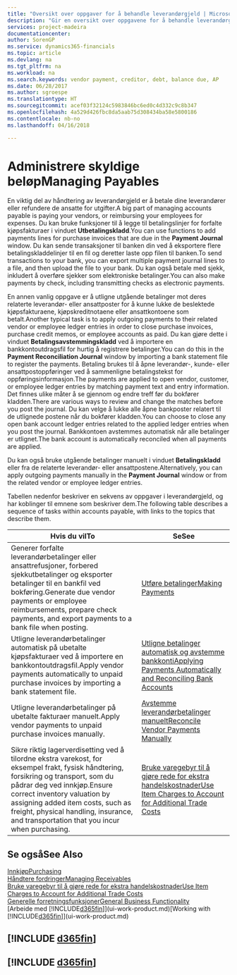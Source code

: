 ```yaml
---
title: "Oversikt over oppgaver for å behandle leverandørgjeld | Microsoft-dokumentasjon"
description: "Gir en oversikt over oppgavene for å behandle leverandørgjeld, for eksempel betale kreditorer eller utligne utgående betalinger mot poster for å lukke fakturaer eller kreditnotaer."
services: project-madeira
documentationcenter: 
author: SorenGP
ms.service: dynamics365-financials
ms.topic: article
ms.devlang: na
ms.tgt_pltfrm: na
ms.workload: na
ms.search.keywords: vendor payment, creditor, debt, balance due, AP
ms.date: 06/28/2017
ms.author: sgroespe
ms.translationtype: HT
ms.sourcegitcommit: acef03f32124c5983846bc6ed0c4d332c9c8b347
ms.openlocfilehash: 4a529d426fbc8da5aab75d308434ba58e5800186
ms.contentlocale: nb-no
ms.lasthandoff: 04/16/2018

---
```

# <a name="managing-payables"></a><span data-ttu-id="cfe37-103">Administrere skyldige beløp</span><span class="sxs-lookup"><span data-stu-id="cfe37-103">Managing Payables</span></span>
<span data-ttu-id="cfe37-104">En viktig del av håndtering av leverandørgjeld er å betale dine leverandører eller refundere de ansatte for utgifter.</span><span class="sxs-lookup"><span data-stu-id="cfe37-104">A big part of managing accounts payable is paying your vendors, or reimbursing your employees for expenses.</span></span> <span data-ttu-id="cfe37-105">Du kan bruke funksjoner til å legge til betalingslinjer for forfalte kjøpsfakturaer i vinduet **Utbetalingskladd**.</span><span class="sxs-lookup"><span data-stu-id="cfe37-105">You can use functions to add payments lines for purchase invoices that are due in the **Payment Journal** window.</span></span> <span data-ttu-id="cfe37-106">Du kan sende transaksjoner til banken din ved å eksportere flere betalingskladdelinjer til en fil og deretter laste opp filen til banken.</span><span class="sxs-lookup"><span data-stu-id="cfe37-106">To send transactions to your bank, you can export multiple payment journal lines to a file, and then upload the file to your bank.</span></span> <span data-ttu-id="cfe37-107">Du kan også betale med sjekk, inkludert å overføre sjekker som elektroniske betalinger.</span><span class="sxs-lookup"><span data-stu-id="cfe37-107">You can also make payments by check, including transmitting checks as electronic payments.</span></span>

<span data-ttu-id="cfe37-108">En annen vanlig oppgave er å utligne utgående betalinger mot deres relaterte leverandør- eller ansattposter for å kunne lukke de beslektede kjøpsfakturaene, kjøpskreditnotaene eller ansattkontoene som betalt.</span><span class="sxs-lookup"><span data-stu-id="cfe37-108">Another typical task is to apply outgoing payments to their related vendor or employee ledger entries in order to close purchase invoices, purchase credit memos, or employee accounts as paid.</span></span> <span data-ttu-id="cfe37-109">Du kan gjøre dette i vinduet **Betalingsavstemmingskladd** ved å importere en bankkontoutdragsfil for hurtig å registrere betalinger.</span><span class="sxs-lookup"><span data-stu-id="cfe37-109">You can do this in the **Payment Reconciliation Journal** window by importing a bank statement file to register the payments.</span></span> <span data-ttu-id="cfe37-110">Betaling brukes til å åpne leverandør-, kunde- eller ansattpostoppføringer ved å sammenligne betalingstekst for oppføringsinformasjon.</span><span class="sxs-lookup"><span data-stu-id="cfe37-110">The payments are applied to open vendor, customer, or employee ledger entries by matching payment text and entry information.</span></span> <span data-ttu-id="cfe37-111">Det finnes ulike måter å se gjennom og endre treff før du bokfører kladden.</span><span class="sxs-lookup"><span data-stu-id="cfe37-111">There are various ways to review and change the matches before you post the journal.</span></span> <span data-ttu-id="cfe37-112">Du kan velge å lukke alle åpne bankposter relatert til de utlignede postene når du bokfører kladden.</span><span class="sxs-lookup"><span data-stu-id="cfe37-112">You can choose to close any open bank account ledger entries related to the applied ledger entries when you post the journal.</span></span> <span data-ttu-id="cfe37-113">Bankkontoen avstemmes automatisk når alle betalinger er utlignet.</span><span class="sxs-lookup"><span data-stu-id="cfe37-113">The bank account is automatically reconciled when all payments are applied.</span></span>

<span data-ttu-id="cfe37-114">Du kan også bruke utgående betalinger manuelt i vinduet **Betalingskladd** eller fra de relaterte leverandør- eller ansattpostene.</span><span class="sxs-lookup"><span data-stu-id="cfe37-114">Alternatively, you can apply outgoing payments manually in the **Payment Journal** window or from the related vendor or employee ledger entries.</span></span>

<span data-ttu-id="cfe37-115">Tabellen nedenfor beskriver en sekvens av oppgaver i leverandørgjeld, og har koblinger til emnene som beskriver dem.</span><span class="sxs-lookup"><span data-stu-id="cfe37-115">The following table describes a sequence of tasks within accounts payable, with links to the topics that describe them.</span></span>

| <span data-ttu-id="cfe37-116">Hvis du vil</span><span class="sxs-lookup"><span data-stu-id="cfe37-116">To</span></span> | <span data-ttu-id="cfe37-117">Se</span><span class="sxs-lookup"><span data-stu-id="cfe37-117">See</span></span> |
| --- | --- |
| <span data-ttu-id="cfe37-118">Generer forfalte leverandørbetalinger eller ansattrefusjoner, forbered sjekkutbetalinger og eksporter betalinger til en bankfil ved bokføring.</span><span class="sxs-lookup"><span data-stu-id="cfe37-118">Generate due vendor payments or employee reimbursements, prepare check payments, and export payments to a bank file when posting.</span></span> |[<span data-ttu-id="cfe37-119">Utføre betalinger</span><span class="sxs-lookup"><span data-stu-id="cfe37-119">Making Payments</span></span>](payables-make-payments.md) |
| <span data-ttu-id="cfe37-120">Utligne leverandørbetalinger automatisk på ubetalte kjøpsfakturaer ved å importere en bankkontoutdragsfil.</span><span class="sxs-lookup"><span data-stu-id="cfe37-120">Apply vendor payments automatically to unpaid purchase invoices by importing a bank statement file.</span></span> |[<span data-ttu-id="cfe37-121">Utligne betalinger automatisk og avstemme bankkonti</span><span class="sxs-lookup"><span data-stu-id="cfe37-121">Applying Payments Automatically and Reconciling Bank Accounts</span></span>](receivables-apply-payments-auto-reconcile-bank-accounts.md) |
| <span data-ttu-id="cfe37-122">Utligne leverandørbetalinger på ubetalte fakturaer manuelt.</span><span class="sxs-lookup"><span data-stu-id="cfe37-122">Apply vendor payments to unpaid purchase invoices manually.</span></span> |[<span data-ttu-id="cfe37-123">Avstemme leverandørbetalinger manuelt</span><span class="sxs-lookup"><span data-stu-id="cfe37-123">Reconcile Vendor Payments Manually</span></span>](payables-how-apply-purchase-transactions-manually.md) |
|<span data-ttu-id="cfe37-124">Sikre riktig lagerverdisetting ved å tilordne ekstra varekost, for eksempel frakt, fysisk håndtering, forsikring og transport, som du pådrar deg ved innkjøp.</span><span class="sxs-lookup"><span data-stu-id="cfe37-124">Ensure correct inventory valuation by assigning added item costs, such as freight, physical handling, insurance, and transportation that you incur when purchasing.</span></span>|[<span data-ttu-id="cfe37-125">Bruke varegebyr til å gjøre rede for ekstra handelskostnader</span><span class="sxs-lookup"><span data-stu-id="cfe37-125">Use Item Charges to Account for Additional Trade Costs</span></span>](payables-how-assign-item-charges.md)|

## <a name="see-also"></a><span data-ttu-id="cfe37-126">Se også</span><span class="sxs-lookup"><span data-stu-id="cfe37-126">See Also</span></span>
[<span data-ttu-id="cfe37-127">Innkjøp</span><span class="sxs-lookup"><span data-stu-id="cfe37-127">Purchasing</span></span>](purchasing-manage-purchasing.md)  
[<span data-ttu-id="cfe37-128">Håndtere fordringer</span><span class="sxs-lookup"><span data-stu-id="cfe37-128">Managing Receivables</span></span>](receivables-manage-receivables.md)  
[<span data-ttu-id="cfe37-129">Bruke varegebyr til å gjøre rede for ekstra handelskostnader</span><span class="sxs-lookup"><span data-stu-id="cfe37-129">Use Item Charges to Account for Additional Trade Costs</span></span>](payables-how-assign-item-charges.md)  
[<span data-ttu-id="cfe37-130">Generelle forretningsfunksjoner</span><span class="sxs-lookup"><span data-stu-id="cfe37-130">General Business Functionality</span></span>](ui-across-business-areas.md)  
<span data-ttu-id="cfe37-131">[Arbeide med [!INCLUDE[d365fin](includes/d365fin_md.md)]](ui-work-product.md)</span><span class="sxs-lookup"><span data-stu-id="cfe37-131">[Working with [!INCLUDE[d365fin](includes/d365fin_md.md)]](ui-work-product.md)</span></span>

## [!INCLUDE [d365fin](includes/free_trial_md.md)]  
## [!INCLUDE [d365fin](includes/training_link_md.md)]

